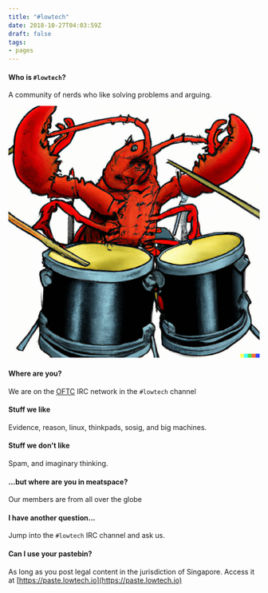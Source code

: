 ```yaml
---
title: "#lowtech"
date: 2018-10-27T04:03:59Z
draft: false 
tags:
- pages
---
```

#### Who is ```#lowtech```?
A community of nerds who like solving problems and arguing.


![lobster drums](library/lobster-drums.jpg)

#### Where are you?
We are on the [OFTC](https://www.oftc.net/) IRC network in the ```#lowtech``` channel

#### Stuff we like
Evidence, reason, linux, thinkpads, sosig, and big machines.

#### Stuff we don't like
Spam, and imaginary thinking.

#### ...but where are you in meatspace?
Our members are from all over the globe

#### I have another question...
Jump into the ```#lowtech``` IRC channel and ask us.

#### Can I use your pastebin?
As long as you post legal content in the jurisdiction of Singapore. Access it at [https://paste.lowtech.io](https://paste.lowtech.io)
